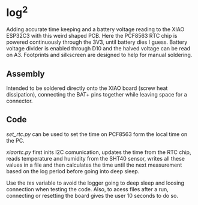 # log<sup>2

Adding accurate time keeping and a battery voltage reading to the XIAO ESP32C3 with this weird shaped PCB. Here the PCF8563 RTC chip is powered continuously through the 3V3, until battery dies I guess. Battery voltage divider is enabled through D10 and the halved voltage can be read on A3. Footprints and silkscreen are designed to help for manual soldering.

## Assembly

Intended to be soldered directly onto the XIAO board (screw heat dissipation), connecting the BAT+ pins together while leaving space for a connector. 

## Code

*set_rtc.py* can be used to set the time on PCF8563 form the local time on the PC.

*xiaortc.py* first inits I2C comunication, updates the time from the RTC chip, reads temperature and humidity from the SHT40 sensor, writes all these values in a file and then calculates the time until the next measurement based on the log period before going into deep sleep.

Use the *tes* variable to avoid the logger going to deep sleep and loosing connection when testing the code. Also, to acess files after a run, connecting or resetting the board gives the user 10 seconds to do so.





